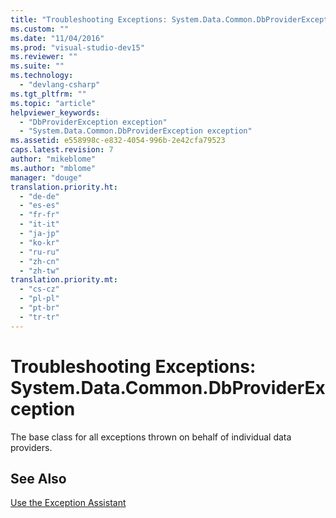 ```yaml
---
title: "Troubleshooting Exceptions: System.Data.Common.DbProviderException | Microsoft Docs"
ms.custom: ""
ms.date: "11/04/2016"
ms.prod: "visual-studio-dev15"
ms.reviewer: ""
ms.suite: ""
ms.technology: 
  - "devlang-csharp"
ms.tgt_pltfrm: ""
ms.topic: "article"
helpviewer_keywords: 
  - "DbProviderException exception"
  - "System.Data.Common.DbProviderException exception"
ms.assetid: e558998c-e832-4054-996b-2e42cfa79523
caps.latest.revision: 7
author: "mikeblome"
ms.author: "mblome"
manager: "douge"
translation.priority.ht: 
  - "de-de"
  - "es-es"
  - "fr-fr"
  - "it-it"
  - "ja-jp"
  - "ko-kr"
  - "ru-ru"
  - "zh-cn"
  - "zh-tw"
translation.priority.mt: 
  - "cs-cz"
  - "pl-pl"
  - "pt-br"
  - "tr-tr"
---
```

# Troubleshooting Exceptions: System.Data.Common.DbProviderException
The base class for all exceptions thrown on behalf of individual data providers.  
  
## See Also  
 [Use the Exception Assistant](../Topic/How%20to:%20Use%20the%20Exception%20Assistant.md)